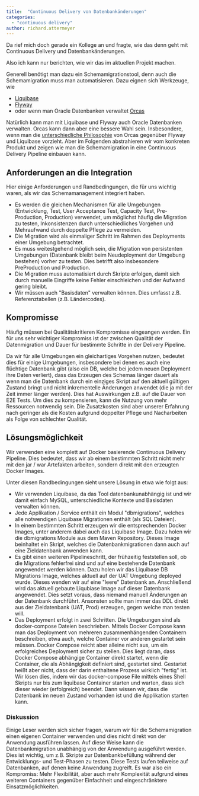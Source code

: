```yaml
---
title:  "Continuous Delivery von Datenbankänderungen"
categories:
  - "continuous delivery"
author: richard.attermeyer
---
```

Da rief mich doch gerade ein Kollege an und fragte, wie das denn geht mit Continuous Delivery und Datenbankänderungen.

Also ich kann nur berichten, wie wir das im aktuellen Projekt machen.

Generell benötigt man dazu ein Schemamigrationstool, denn auch die Schemamigration muss man automatisieren.
Dazu eignen sich Werkzeuge, wie

* [Liquibase](http://www.liquibase.org/)
* [Flyway](https://flywaydb.org/)
* oder wenn man Oracle Datenbanken verwaltet [Orcas](https://github.com/opitzconsulting/orcas)

Natürlich kann man mit Liquibase und Flyway auch Oracle Datenbanken verwalten. Orcas kann dann aber eine bessere Wahl sein.
Insbesondere, wenn man die [unterschiedliche Philosophie](http://opitzconsulting.github.io/orcas/docs/de/liquibase/) von Orcas gegenüber Flyway und Liquibase vorzieht.
Aber im Folgenden abstrahieren wir vom konkreten Produkt und zeigen wie man die Schemamigration in eine Continuous Delivery Pipeline
einbauen kann.

## Anforderungen an die Integration

Hier einige Anforderungen und Randbedingungen, die für uns wichtig waren, als wir das Schemamanagement integriert haben.

* Es werden die gleichen Mechanismen für alle Umgebungen (Entwicklung, Test, User Acceptance Test, Capacity Test, Pre-Production, Production) verwendet, um möglichst häufig die Migration zu testen, Inkonsistenzen durch unterschiedliches Vorgehen und Mehraufwand durch doppelte Pflege zu vermeiden.
* Die Migration wird als einmaliger Schritt im Rahmen des Deployments einer Umgebung betrachtet.
* Es muss weitestgehend möglich sein, die Migration von persistenten Umgebungen (Datenbank bleibt beim Neudeployment der Umgebung bestehen) vorher zu testen. Dies betrifft also insbesondere PreProduction und Production.
* Die Migration muss automatisiert durch Skripte erfolgen, damit sich durch manuelle Eingriffe keine Fehler einschleichen und der Aufwand gering bleibt.
* Wir müssen auch "Basisdaten" verwalten können. Dies umfasst z.B. Referenztabellen (z.B. Ländercodes).

## Kompromisse

Häufig müssen bei Qualitätskritieren Kompromisse eingeangen werden. Ein für uns sehr wichtiger Kompromiss ist der zwischen Qualität der Datenmigration und Dauer für bestimmte Schritte in der Delivery Pipeline.

Da wir für alle Umgebungen ein gleichartiges Vorgehen nutzen, bedeutet dies für einige Umgebungen, insbesondere bei denen es auch eine flüchtige Datenbank gibt (also ein DB, welche bei jedem neuen Deployment ihre Daten verliert), dass das Erzeugen des Schemas länger dauert als wenn man die Datenbank durch ein einziges Skript auf den aktuell gültigen Zustand bringt und nicht inkrementelle Änderungen anwendet (die ja mit der Zeit immer länger werden).
Dies hat Auswirkungen z.B. auf die Dauer von E2E Tests. Um dies zu kompensieren, kann die Nutzung von mehr Ressourcen notwendig sein. Die Zusatzkosten sind aber unserer Erfahrung nach geringer als die Kosten aufgrund doppelter Pflege und
Nacharbeiten als Folge von schlechter Qualität.  

## Lösungsmöglichkeit

Wir verwenden eine komplett auf Docker basierende Continuous Delivery Pipeline. Dies bedeutet, dass wir ab einem bestimmten Schritt nicht
mehr mit den jar / war Artefakten arbeiten, sondern direkt mit den erzeugten Docker Images.

Unter diesen Randbedingungen sieht unsere Lösung in etwa wie folgt aus:

* Wir verwenden Liquibase, da das Tool datenbankunabhängig ist und wir damit einfach MySQL, unterschiedliche Kontexte und Basisdaten verwalten können.
* Jede Applikation / Service enthält ein Modul "dbmigrations", welches alle notwendigen Liquibase Migrationen enthält (als SQL Dateien).
* In einem bestimmten Schritt erzeugen wir die entsprechenden Docker Images, unter anderem dabei auch das Liquibase Image. Dazu holen wir die dbmigrations Module aus dem Maven Repository. Dieses Image beinhaltet ein Skript, welches die Datenbankmigrationen dann auch auf eine Zieldatenbank anwenden kann.
* Es gibt einen weiteren Pipelineschritt, der frühzeitig feststellen soll, ob die Migrations fehlerfrei sind und auf eine bestehende Datenbank angewendet werden können. Dazu holen wir das Liquibase DB Migrations Image, welches aktuell auf der UAT Umgebung deployed wurde. Dieses wenden wir auf eine "leere" Datenbank an. Anschließend wird das aktuell gebaute Liqubiase Image auf dieser Datenbank angewendet. Dies setzt voraus, dass niemand manuell Änderungen an der Datenbank durchführt. Ansonsten sollte man immer das DDL direkt aus der Zieldatenbank (UAT, Prod) erzeugen, gegen welche man testen will.
* Das Deployment erfolgt in zwei Schritten. Die Umgebungen sind als docker-compose Dateien beschrieben. Mittels Docker Compose kann man das Deployment von mehreren zusammenhängenden Containern beschreiben, etwa auch, welche Container vor anderen gestartet sein müssen. Docker Compose reicht aber alleine nicht aus, um ein erfolgreiches Deployment sicher zu stellen. Dies liegt daran, dass Docker Compose abhängige Container direkt startet, wenn die Container, die als Abhängigkeit definiert sind, gestartet sind. Gestartet heißt aber nicht, dass der darin enthaltene Prozess wirklich "fertig" ist. Wir lösen dies, indem wir das docker-compose File mittels eines Shell Skripts nur bis zum liquibase Container starten und warten, dass sich dieser wieder (erfolgreich) beendet. Dann wissen wir, dass die Datenbank im neuen Zustand vorhanden ist und die Applikation starten kann.

### Diskussion
Einige Leser werden sich sicher fragen, warum wir für die Schemamigration einen eigenen Container verwenden und dies nicht direkt von der Anwendung ausführen lassen.
Auf diese Weise kann die Datenbankmigration unabhängig von der Anwendung ausgeführt werden. Dies ist wichtig, um z.B. Skripte zur Datenbankbefüllung während der Entwicklungs- und Test-Phasen zu testen. Diese Tests laufen teilweise auf Datenbanken, auf denen keine Anwendung zugreift.
Es war also ein Kompromiss: Mehr Flexibilität, aber auch mehr Komplexität aufgrund eines weiteren Containers gegenüber Einfachheit und eingeschränktere Einsatzmöglichkeiten.
